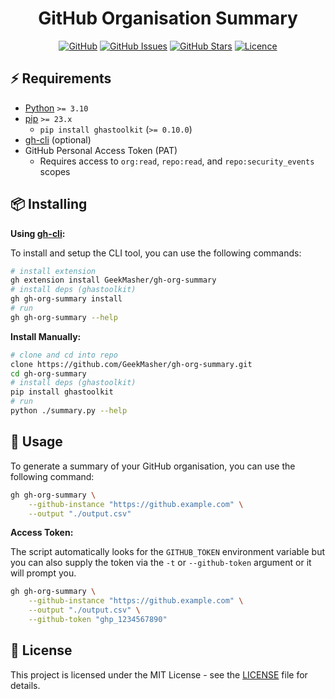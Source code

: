 <div align="center">
<h1>GitHub Organisation Summary</h1>

[![GitHub](https://img.shields.io/badge/github-%23121011.svg?style=for-the-badge&logo=github&logoColor=white)](https://github.com/GeekMasher/gh-org-summary)
[![GitHub Issues](https://img.shields.io/github/issues/geekmasher/gh-org-summary?style=for-the-badge)](https://github.com/GeekMasher/gh-org-summary/issues)
[![GitHub Stars](https://img.shields.io/github/stars/geekmasher/gh-org-summary?style=for-the-badge)](https://github.com/GeekMasher/gh-org-summary)
[![Licence](https://img.shields.io/github/license/Ileriayo/markdown-badges?style=for-the-badge)](./LICENSE)

</div>

## ⚡️ Requirements

- [Python][python] `>= 3.10`
- [pip][python-pip] `>= 23.x`
  - `pip install ghastoolkit` (`>= 0.10.0`)
- [gh-cli][gh-cli] (optional)
- GitHub Personal Access Token (PAT)
  - Requires access to `org:read`, `repo:read`, and `repo:security_events` scopes

## 📦 Installing

**Using [gh-cli][gh-cli]:**

To install and setup the CLI tool, you can use the following commands:

```bash
# install extension
gh extension install GeekMasher/gh-org-summary
# install deps (ghastoolkit)
gh gh-org-summary install
# run
gh gh-org-summary --help
```

**Install Manually:**

```bash
# clone and cd into repo
clone https://github.com/GeekMasher/gh-org-summary.git
cd gh-org-summary
# install deps (ghastoolkit)
pip install ghastoolkit
# run
python ./summary.py --help
```

## 📝 Usage

To generate a summary of your GitHub organisation, you can use the following command:

```bash
gh gh-org-summary \
    --github-instance "https://github.example.com" \
    --output "./output.csv"
```

**Access Token:**

The script automatically looks for the `GITHUB_TOKEN` environment variable but you can also supply the token via the `-t` or `--github-token` argument or it will prompt you.

```bash
gh gh-org-summary \
    --github-instance "https://github.example.com" \
    --output "./output.csv" \
    --github-token "ghp_1234567890"
```

## 📄 License

This project is licensed under the MIT License - see the [LICENSE](./LICENSE) file for details.

<!-- Resources -->

[python]: https://www.python.org/
[python-pip]: https://pip.pypa.io/en/stable
[gh-cli]: https://cli.github.com/
